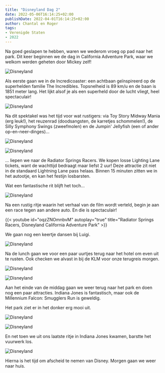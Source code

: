 ```yaml
---
title: "Disneyland Dag 2"
date: 2022-05-06T16:14:25+02:00
publishDate: 2022-04-01T16:14:25+02:00
author: Chantal en Roger
tags:
- Verenigde Staten
- 2022
---
```


Na goed geslapen te hebben, waren we wederom vroeg op pad naar het park. Dit keer beginnen we de dag in California Adventure Park, waar we welkom werden geheten door Mickey zelf!

![Disneyland](./images/IMG_1085.JPG)

Als eerste gaan we in de Incredicoaster: een achtbaan geïnspireerd op de superhelden familie The Incredibles. Topsnelheid is 89 km/u en de baan is 1851 meter lang. Het lijkt alsof je als een superheld door de lucht vliegt, heel spectaculair!

![Disneyland](./images/IMG_1035.jpg)

Na dit spektakel was het tijd voor wat rustigers: via Toy Story Midway Mania (erg leuk!), het reuzenrad (doodsangsten, de karretjes schommelen!), de Silly Symphony Swings (zweefmolen) en de Jumpin' Jellyfish (een of ander op-en-neer-dinges)...

![Disneyland](./images/IMG_3106.JPG)

![Disneyland](./images/IMG_3107.JPG)

... liepen we naar de Radiator Springs Racers. We kopen losse Lighting Lane tickets, want de wachttijd bedraagt maar liefst 2 uur! Deze attractie zit niet in de standaard Lightning Lane pass helaas. Binnen 15 minuten zitten we in het autootje, en kan het festijn losbarsten.

Wat een fantastische rit blijft het toch...

![Disneyland](./images/IMG_1043.jpg)

Na een rustig ritje waarin het verhaal van de film wordt verteld, begin je aan een race tegen aan andere auto. En die is spectaculair!

{{< youtube id="oqzZNOmnbvM" autoplay="true" title="Radiator Springs Racers, Disneyland California Adventure Park" >}}

We gaan nog een keertje dansen bij Luigi.

![Disneyland](./images/IMG_3124.JPG)

Na de lunch gaan we voor een paar uurtjes terug naar het hotel om even uit te rusten. Ook checken we alvast in bij de KLM voor onze terugreis morgen.

![Disneyland](./images/IMG_1057.jpg)

![Disneyland](./images/IMG_1059.jpg)

Aan het einde van de middag gaan we weer terug naar het park en doen nog een paar attracties. Indiana Jones is fantastisch, maar ook de Millennium Falcon: Smugglers Run is geweldig.

Het park ziet er in het donker erg mooi uit.

![Disneyland](./images/IMG_1065.jpg)

![Disneyland](./images/IMG_1066.jpg)

En net toen we uit ons laatste ritje in Indiana Jones kwamen, barstte het vuurwerk los.

![Disneyland](./images/IMG_1073.jpg)

Hierna is het tijd om afscheid te nemen van Disney. Morgen gaan we weer naar huis.

